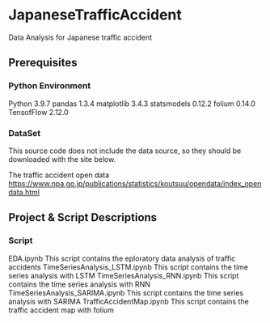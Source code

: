 # JapaneseTrafficAccident
Data Analysis for Japanese traffic accident

## Prerequisites
### Python Environment
Python 3.9.7
pandas 1.3.4
matplotlib 3.4.3
statsmodels  0.12.2
folium 0.14.0
TensofFlow 2.12.0

### DataSet
This source code does not include the data source, so they should be downloaded with the site below.

The traffic accident open data
https://www.npa.go.jp/publications/statistics/koutsuu/opendata/index_opendata.html

## Project & Script Descriptions
### Script
EDA.ipynb  This script contains the eploratory data analysis of traffic accidents
TimeSeriesAnalysis_LSTM.ipynb  This script contains the time series analysis with LSTM
TimeSeriesAnalysis_RNN.ipynb  This script contains the time series analysis with RNN
TimeSeriesAnalysis_SARIMA.ipynb  This script contains the time series analysis with SARIMA
TrafficAccidentMap.ipynb  This script contains the traffic accident map with folium
